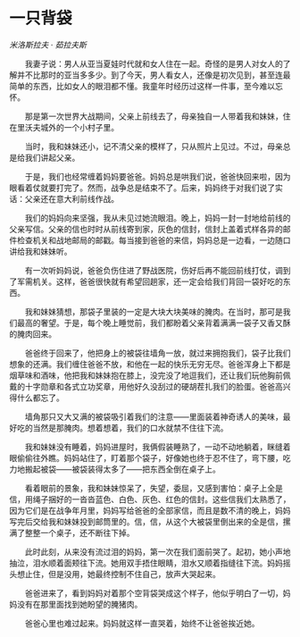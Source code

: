 # 一只背袋

*米洛斯拉夫 · 茹拉夫斯*

　　我妻子说：男人从亚当夏娃时代就和女人住在一起。奇怪的是男人对女人的了解并不比那时的亚当多多少。到了今天，男人看女人，还像是初次见到，甚至连最简单的东西，比如女人的眼泪都不懂。我童年时经历过这样一件事，至今难以忘怀。

　　那是第一次世界大战期间，父亲上前线去了，母亲独自一人带着我和妹妹，住在里沃夫城外的一个小村子里。

　　当时，我和妹妹还小，记不清父亲的模样了，只从照片上见过。不过，母亲总是给我们讲起父亲。

　　于是，我们也经常缠着妈妈要爸爸。妈妈总是哄我们说，爸爸快回来啦，因为眼看着仗就要打完了。然而，战争总是结束不了。后来，妈妈终于对我们说了实话：父亲还在意大利前线作战。

　　我们的妈妈向来坚强，我从未见过她流眼泪。晚上，妈妈一封一封地给前线的父亲写信。父亲的信也时时从前线寄到家，灰色的信封，信封上盖着式样各异的邮件检查机关和战地邮局的邮戳。每当接到爸爸的来信，妈妈总是一边看，一边随口讲给我和妹妹听。

　　有一次听妈妈说，爸爸负伤住进了野战医院，伤好后再不能回前线打仗，调到了军需机关。这样，爸爸很快就有希望回趟家，还一定会给我们背回一袋好吃的东西。

　　我和妹妹猜想，那袋子里装的一定是大块大块美味的腌肉。在当时，那可是我们最高的奢望。于是，每个晚上睡觉前，我们都盼着父亲背着满满一袋子又香又酥的腌肉回来。

　　爸爸终于回来了，他把身上的被袋往墙角一放，就过来拥抱我们，袋子比我们想象的还满。我们缠住爸爸不放，和他在一起的快乐无穷无尽。爸爸浑身上下都是烟草味和酒味，他把我和妹妹抱在膝上，没完没了地逗我们，还让我们玩他胸前佩戴的十字勋章和各式立功奖章，用他好久没刮过的硬胡茬扎我们的脸蛋。爸爸高兴得什么都忘了。

　　墙角那只又大又满的被袋吸引着我们的注意——里面装着神奇诱人的美味，最好吃的当然是那腌肉。想着想着，我们的口水就禁不住往下流。

　　我和妹妹没有睡着，妈妈进屋时，我俩假装睡熟了，一动不动地躺着，眯缝着眼偷偷往外瞧。妈妈站住了，盯着那个袋子，好像她也终于忍不住了，弯下腰，吃力地搬起被袋——被袋装得太多了——把东西全倒在桌子上。

　　看着眼前的景象，我和妹妹惊呆了，失望，委屈，又感到害怕：桌子上全是信，用绳子捆好的一沓沓蓝色、白色、灰色、红色的信封。这些信我们太熟悉了，因为它们是在战争年月里，妈妈写给爸爸的全部家信，而且是数不清的晚上，妈妈写完后交给我和妹妹投到邮筒里的。信，信，从这个大被袋里倒出来的全是信，摞满了整整一个桌子，还不断往下掉。

　　此时此刻，从来没有流过泪的妈妈，第一次在我们面前哭了。起初，她小声地抽泣，泪水顺着面颊往下流。她用双手捂住眼睛，泪水又顺着指缝往下流。妈妈摇头想止住，但是没用，她最终控制不住自己，放声大哭起来。

　　爸爸进来了，看到妈妈对着那个空背袋哭成这个样子，他似乎明白了一切，妈妈没有在那里面找到她盼望的腌猪肉。

　　爸爸心里也难过起来。妈妈就这样一直哭着，始终不让爸爸挨近她。